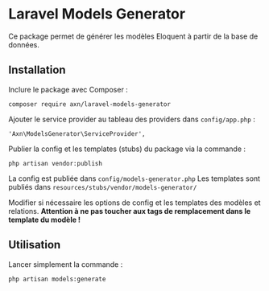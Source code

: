 # Laravel Models Generator

Ce package permet de générer les modèles Eloquent à partir de la base de données.

## Installation

Inclure le package avec Composer :

```
composer require axn/laravel-models-generator
```

Ajouter le service provider au tableau des providers dans `config/app.php` :

```
'Axn\ModelsGenerator\ServiceProvider',
```

Publier la config et les templates (stubs) du package via la commande :

```
php artisan vendor:publish
```

La config est publiée dans `config/models-generator.php`
Les templates sont publiés dans `resources/stubs/vendor/models-generator/`

Modifier si nécessaire les options de config et les templates des modèles et relations.
**Attention à ne pas toucher aux tags de remplacement dans le template du modèle !**

## Utilisation

Lancer simplement la commande :

```
php artisan models:generate
```
